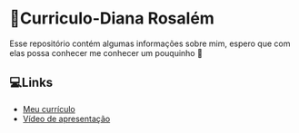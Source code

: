 # 📜Curriculo-Diana Rosalém

Esse repositório contém algumas informações sobre mim, espero que com elas possa conhecer me conhecer um pouquinho 🙂

## 💻Links

* [Meu currículo](https://diana-rosalem.github.io/CurriculoPessoal/)
* [Vídeo de apresentação](https://youtu.be/fWXL_YAuhQE)

